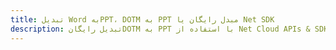 ---title: تبدیل Word بهPPT، DOTM به PPT مبدل رایگان یا Net SDKdescription: تبدیل رایگانDOTM به PPT با استفاده از Net Cloud APIs & SDK. همچنین اسناد Microsoft Word و OpenOffice را در Cloud ایجاد، ویرایش و رندر کنید.---